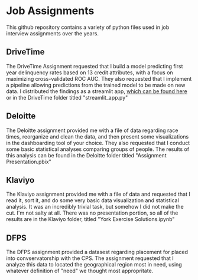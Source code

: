 # Job Assignments

This github repository contains a variety of python files used in job interview assignments over the years. 

## DriveTime
The DriveTime Assignment requested that I build a model predicting first year delinquency rates based on 13 credit attributes, with a focus on maximizing cross-validated ROC AUC. They also requested that I implement a pipeline allowing predictions from the trained model to be made on new data. I distributed the findings as a streamlit app, [which can be found here](https://drivetime-presentation.herokuapp.com/) or in the DriveTime folder titled "streamlit_app.py"

## Deloitte
The Deloitte assignment provided me with a file of data regarding race times, reorganize and clean the data, and then present some visualizations in the dashboarding tool of your choice. They also requested that I conduct some basic statistical analyses comparing groups of people. The results of this analysis can be found in the Deloitte folder titled "Assignment Presentation.pbix"

## Klaviyo
The Klaviyo assignment provided me with a file of data and requested that I read it, sort it, and do some very basic data visualization and statistical analysis. It was an incredibly trivial task, but somehow I did not make the cut. I'm not salty at all. There was no presentation portion, so all of the results are in the Klaviyo folder, titled "York Exercise Solutions.ipynb" 

## DFPS
The DFPS assignment provided a datasest regarding placement for placed into convservatorship with the CPS. The assignment requested that I analyze this data to located the geographical region most in need, using whatever definition of "need" we thought most appropritate. 

